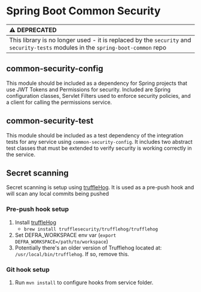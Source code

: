 # Spring Boot Common Security

| :warning: DEPRECATED           |
|:----------------------------|
| This library is no longer used - it is replaced by  the `security` and `security-tests` modules in the `spring-boot-common` repo |

## common-security-config

This module should be included as a dependency for Spring projects that use JWT Tokens and Permissions for
security. Included are Spring configuration classes, Servlet Filters used to enforce security policies,
and a client for calling the permissions service.

## common-security-test

This module should be included as a test dependency of the integration tests for any service using
`common-security-config`. It includes two abstract test classes that must be extended to verify security
is working correctly in the service.

## Secret scanning
Secret scanning is setup using [truffleHog](https://github.com/trufflesecurity/truffleHog).
It is used as a pre-push hook and will scan any local commits being pushed

### Pre-push hook setup
1. Install [truffleHog](https://github.com/trufflesecurity/truffleHog)
    - `brew install trufflesecurity/trufflehog/trufflehog`
2. Set DEFRA_WORKSPACE env var (`export DEFRA_WORKSPACE=/path/to/workspace`)
3. Potentially there's an older version of Trufflehog located at: `/usr/local/bin/trufflehog`. If so, remove this.

### Git hook setup

1. Run `mvn install` to configure hooks from service folder.
